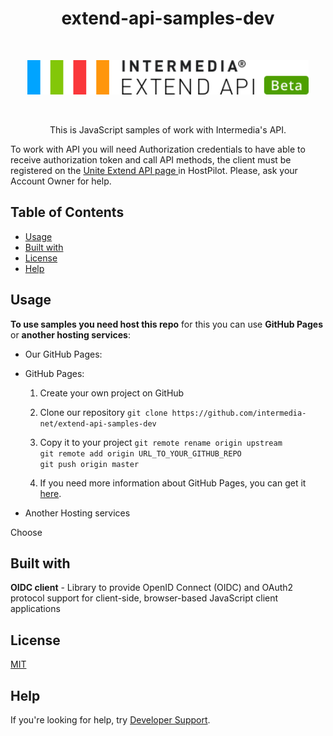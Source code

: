 
<h1 align="center"> extend-api-samples-dev </h1> <br>
<p align="center">
  <a href="https://developer.intermedia.com/">
    <img alt="GitPoint" title="GitPoint" src="https://github.com/GeorgeGevorkyan/EXT/blob/master/logo-beta.svg" width="450">
  </a>
</p>
<br>
<p align="center">
 This is JavaScript samples of work with Intermedia's API.
</p>

<p>
  To work with API you will need Authorization credentials to have able to receive authorization token and call API methods, the client must be registered on the 
   <a href ="https://kb.intermedia.net/article/63780"> Unite Extend API page </a> in HostPilot. Please, ask your Account Owner for help.
</p>

## Table of Contents

* [Usage](#Usage)
* [Built with](#Built-with)
* [License](#License)
* [Help](#Help)


## Usage
**To use samples you need host this repo** for this you can use **GitHub Pages** or **another hosting services**:
  * Our GitHub Pages:
  * GitHub Pages:
    1. Create your own project on GitHub

    2. Clone our repository
           `git clone https://github.com/intermedia-net/extend-api-samples-dev`

    3. Copy it to your project
          `git remote rename origin upstream`     
          `git remote add origin URL_TO_YOUR_GITHUB_REPO`     
          `git push origin master`

    4. If you need more information about GitHub Pages, you can get it [here](https://docs.github.com/en/pages).
  
  * Another Hosting services

Choose 

## Built with
  **OIDC client** - Library to provide OpenID Connect (OIDC) and OAuth2 protocol support for client-side, browser-based JavaScript client applications

## License
 [MIT](https://github.com/intermedia-net/extend-api-samples-dev/blob/main/LICENSE)

## Help
 If you're looking for help, try [Developer Support](https://developer.intermedia.com/articles/feedback.html). 

